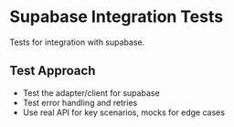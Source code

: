 # Supabase Integration Tests

Tests for integration with supabase.

## Test Approach

- Test the adapter/client for supabase
- Test error handling and retries
- Use real API for key scenarios, mocks for edge cases
